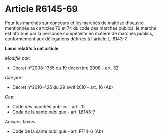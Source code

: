 # Article R6145-69

Pour les marchés sur concours et les marchés de maîtrise d'oeuvre mentionnés aux articles 70 et 74 du code des marchés
publics, le marché est attribué par la personne compétente en matière de marchés publics, conformément aux délégations
définies à l'article L. 6143-7.

**Liens relatifs à cet article**

_Modifié par_:

  - Décret n°2008-1355 du 19 décembre 2008 - art. 32

_Cité par_:

  - Décret n°2010-425 du 29 avril 2010 - art. 16 (Ab)

_Cite_:

  - Code des marchés publics - art. 70
  - Code de la santé publique - art. L6143-7

_Anciens textes_:

  - Code de la santé publique - art. R714-6 (Ab)
